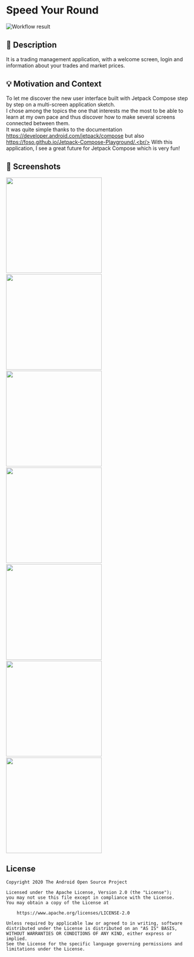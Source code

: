 # Speed Your Round

<!--- Replace <OWNER> with your Github Username and <REPOSITORY> with the name of your repository. -->
<!--- You can find both of these in the url bar when you open your repository in github. -->
![Workflow result](https://github.com/FlorianTrecul/speed-your-round/workflows/Check/badge.svg)


## :scroll: Description
<!--- Describe your app in one or two sentences -->
It is a trading management application, with a welcome screen, login and information about your trades and market prices.

## :bulb: Motivation and Context
<!--- Optionally point readers to interesting parts of your submission. -->
<!--- What are you especially proud of? -->
To let me discover the new user interface built with Jetpack Compose step by step on a multi-screen application sketch.<br/>
I chose among the topics the one that interests me the most to be able to learn at my own pace and thus discover how to make several screens connected between them.<br/>
It was quite simple thanks to the documentation https://developer.android.com/jetpack/compose but also https://foso.github.io/Jetpack-Compose-Playground/.<br/>
With this application, I see a great future for Jetpack Compose which is very fun!

## :camera_flash: Screenshots
<!-- You can add more screenshots here if you like -->
<img src="/results/screenshot_1.png" width="260">&emsp;<img src="/results/screenshot_2.png" width="260">&emsp;<img src="/results/screenshot_2_dark.png" width="260">&emsp;<img src="/results/screenshot_3.png" width="260">&emsp;<img src="/results/screenshot_3_dark.png" width="260">&emsp;<img src="/results/screenshot_4.png" width="260">&emsp;<img src="/results/screenshot_4_dark.png" width="260">

## License
```
Copyright 2020 The Android Open Source Project

Licensed under the Apache License, Version 2.0 (the "License");
you may not use this file except in compliance with the License.
You may obtain a copy of the License at

    https://www.apache.org/licenses/LICENSE-2.0

Unless required by applicable law or agreed to in writing, software
distributed under the License is distributed on an "AS IS" BASIS,
WITHOUT WARRANTIES OR CONDITIONS OF ANY KIND, either express or implied.
See the License for the specific language governing permissions and
limitations under the License.
```
